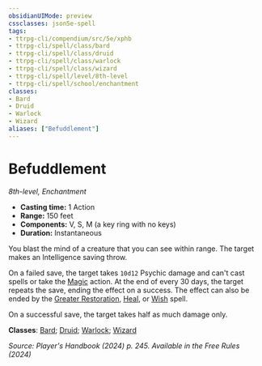 ```yaml
---
obsidianUIMode: preview
cssclasses: json5e-spell
tags:
- ttrpg-cli/compendium/src/5e/xphb
- ttrpg-cli/spell/class/bard
- ttrpg-cli/spell/class/druid
- ttrpg-cli/spell/class/warlock
- ttrpg-cli/spell/class/wizard
- ttrpg-cli/spell/level/8th-level
- ttrpg-cli/spell/school/enchantment
classes:
- Bard
- Druid
- Warlock
- Wizard
aliases: ["Befuddlement"]
---
```

# Befuddlement
*8th-level, Enchantment*  


- **Casting time:** 1 Action
- **Range:** 150 feet
- **Components:** V, S, M (a key ring with no keys)
- **Duration:** Instantaneous

You blast the mind of a creature that you can see within range. The target makes an Intelligence saving throw.

On a failed save, the target takes `10d12` Psychic damage and can't cast spells or take the [Magic](3-Mechanics/CLI/rules/actions.md#Magic) action. At the end of every 30 days, the target repeats the save, ending the effect on a success. The effect can also be ended by the [Greater Restoration](3-Mechanics/CLI/spells/greater-restoration-xphb.md), [Heal](3-Mechanics/CLI/spells/heal-xphb.md), or [Wish](3-Mechanics/CLI/spells/wish-xphb.md) spell.

On a successful save, the target takes half as much damage only.

**Classes**: [Bard](3-Mechanics/CLI/lists/list-spells-classes-bard.md); [Druid](3-Mechanics/CLI/lists/list-spells-classes-druid.md); [Warlock](3-Mechanics/CLI/lists/list-spells-classes-warlock.md); [Wizard](3-Mechanics/CLI/lists/list-spells-classes-wizard.md)

*Source: Player's Handbook (2024) p. 245. Available in the Free Rules (2024)*